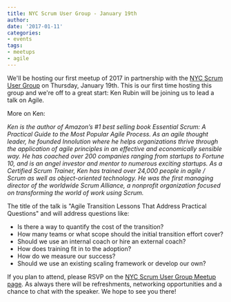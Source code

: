 ```yaml
---
title: NYC Scrum User Group - January 19th
author: 
date: '2017-01-11'
categories: 
- events
tags:
- meetups
- agile
---
```


We'll be hosting our first meetup of 2017 in partnership with the [NYC Scrum User Group](https://www.meetup.com/NYC-Scrum-User-Group/events/232541163/) on Thursday, January 19th. This is our first time hosting this group and we're off to a great start: Ken Rubin will be joining us to lead a talk on Agile. 

More on Ken: 

_Ken is the author of Amazon’s #1 best selling book Essential Scrum: A Practical Guide to the Most Popular Agile Process. As an agile thought leader, he founded Innolution where he helps organizations thrive through the application of agile principles in an effective and economically sensible way. He has coached over 200 companies ranging from startups to Fortune 10, and is an angel investor and mentor to numerous exciting startups. As a Certified Scrum Trainer, Ken has trained over 24,000 people in agile / Scrum as well as object-oriented technology. He was the first managing director of the worldwide Scrum Alliance, a nonprofit organization focused on transforming the world of work using Scrum._

The title of the talk is "Agile Transition Lessons That Address Practical Questions" and will address questions like: 

- Is there a way to quantify the cost of the transition?
- How many teams or what scope should the initial transition effort cover?
- Should we use an internal coach or hire an external coach?
- How does training fit in to the adoption?
- How do we measure our success?
- Should we use an existing scaling framework or develop our own? 

If you plan to attend, please RSVP on the [NYC Scrum User Group Meetup page](https://www.meetup.com/NYC-Scrum-User-Group/events/232541163/). As always there will be refreshments, networking opportunities and a chance to chat with the speaker. We hope to see you there!
